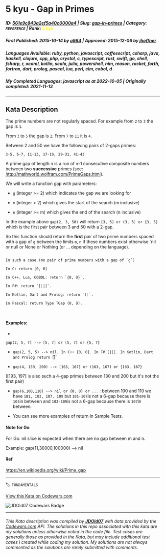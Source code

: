 # 5 kyu - Gap in Primes

##### **ID**: [561e9c843a2ef5a40c0000a4](https://www.codewars.com/kata/561e9c843a2ef5a40c0000a4) | **Slug**: [gap-in-primes](https://www.codewars.com/kata/561e9c843a2ef5a40c0000a4) | **Category**: `REFERENCE` | **Rank**: <span style="color:yellow">5 kyu</span>

##### **First Published**: 2015-10-14 ***by*** [g964](https://www.codewars.com/users/g964) | **Approved**: 2015-12-06 ***by*** [jhoffner](https://www.codewars.com/users/jhoffner)

##### **Languages Available**: ruby, python, javascript, coffeescript, csharp, java, haskell, clojure, cpp, php, crystal, c, typescript, rust, swift, go, shell, fsharp, r, ocaml, kotlin, scala, julia, powershell, nim, reason, racket, forth, fortran, dart, prolog, pascal, lua, perl, elm, cobol, d

##### **My Completed Languages**: javascript ***as at*** 2022-10-05 | **Originally completed**: 2021-11-13

---

## Kata Description


The prime numbers are not regularly spaced. For example from `2` to `3` the gap is `1`.

From `3` to `5` the gap is `2`. From `7` to `11` it is `4`.

Between 2 and 50 we have the following pairs of 2-gaps primes:

`3-5, 5-7, 11-13, 17-19, 29-31, 41-43`



A prime gap of length n is a run of n-1 consecutive composite numbers between two **successive** primes (see: http://mathworld.wolfram.com/PrimeGaps.html).



We will write a function gap with parameters:



- `g` (integer >= 2) which indicates the gap we are looking for



- `m` (integer > 2) which gives the start of the search (m inclusive)



- `n` (integer >= m) which gives the end of the search (n inclusive)



In the example above `gap(2, 3, 50)` will return `[3, 5] or (3, 5) or {3, 5}` which is the first pair between 3 and 50 with a 2-gap.



So this function should return the **first** pair of two prime numbers spaced with a gap of `g` between the limits `m`, `n` if these numbers exist otherwise `nil or null or None or Nothing (or ... depending on the language). 

```

In such a case (no pair of prime numbers with a gap of `g`)

In C: return [0, 0]

In C++, Lua, COBOL: return `{0, 0}`. 

In F#: return `[||]`. 

In Kotlin, Dart and Prolog: return `[]`.

In Pascal: return Type TGap (0, 0).



```

#### Examples:

- 

`gap(2, 5, 7) --> [5, 7] or (5, 7) or {5, 7}`



- `gap(2, 5, 5) --> nil. In C++ {0, 0}. In F# [||]. In Kotlin, Dart and Prolog return `[]`



- `gap(4, 130, 200) --> [163, 167] or (163, 167) or {163, 167}`



([193, 197] is also such a 4-gap primes between 130 and 200 but it's not the first pair)



- `gap(6,100,110) --> nil or {0, 0} or ...` : between 100 and 110 we have `101, 103, 107, 109` but `101-107`is not a 6-gap because there is `103`in between and `103-109`is not a 6-gap because there is `107`in between.



- You can see more examples of return in Sample Tests.



#### Note for Go

For Go: nil slice is expected when there are no gap between m and n.

Example: gap(11,30000,100000) --> nil



#### Ref

https://en.wikipedia.org/wiki/Prime_gap





---


🏷 `FUNDAMENTALS`


[View this Kata on Codewars.com](https://www.codewars.com/kata/561e9c843a2ef5a40c0000a4)

![](https://www.codewars.com/users/jdold07/badges/large "JDOld07 Codewars Badge")

---

###### *This Kata description was compiled by [**JDOld07**](https://tpstech.dev) with data provided by the [Codewars.com](https://www.codewars.com) API.  The solutions in this repo associated with this kata are my solutions unless otherwise noted in the code file.  Test cases are generally those as provided in the Kata, but may include additional test cases I created while coding my solution.  My solutions are not always commented as the solutions are rarely submitted with comments.*
